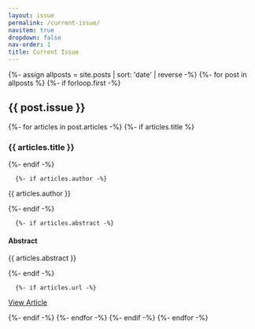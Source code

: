 ```yaml
---
layout: issue
permalink: /current-issue/
navitem: true
dropdown: false
nav-order: 1
title: Current Issue
---
```

{%- assign allposts = site.posts | sort: 'date' | reverse -%}
{%- for post in allposts %}
  {%- if forloop.first -%}
<h2>{{ post.issue }}</h2>
    {%- for articles in post.articles -%}
      {%- if articles.title %}
<h3>{{ articles.title }}</h3>
      {%- endif -%}

      {%- if articles.author -%}
<p>{{ articles.author }}</p>
      {%- endif -%}

      {%- if articles.abstract -%}
<h4>Abstract</h4>
<p>{{ articles.abstract }}</p>
      {%- endif -%}

      {%- if articles.url -%}
<p><a href="{{ articles.url | relative_url }}" onclick="ga('send', 'event', 'Downloads', 'PDF Download', '{{ articles.url | replace: '/issues/' }}');"  >View Article</a></p>
      {%- endif -%}
    {%- endfor -%}
  {%- endif -%}
{%- endfor -%}
